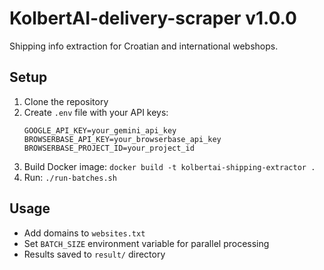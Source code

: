 # KolbertAI-delivery-scraper v1.0.0

Shipping info extraction for Croatian and international webshops.

## Setup

1. Clone the repository
2. Create `.env` file with your API keys:
   ```
   GOOGLE_API_KEY=your_gemini_api_key
   BROWSERBASE_API_KEY=your_browserbase_api_key
   BROWSERBASE_PROJECT_ID=your_project_id
   ```
3. Build Docker image: `docker build -t kolbertai-shipping-extractor .`
4. Run: `./run-batches.sh`

## Usage

- Add domains to `websites.txt`
- Set `BATCH_SIZE` environment variable for parallel processing
- Results saved to `result/` directory
